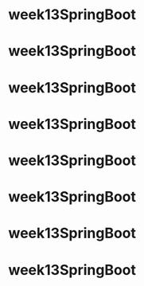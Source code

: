 # week13SpringBoot
# week13SpringBoot
# week13SpringBoot
# week13SpringBoot
# week13SpringBoot
# week13SpringBoot
# week13SpringBoot
# week13SpringBoot
